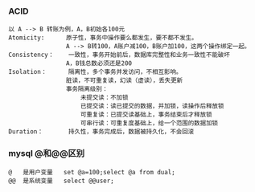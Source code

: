 ### ACID
	以 A --> B 转账为例，A，B初始各100元
	Atomicity:		原子性，事务中操作要么都发生，要不都不发生。
					A --> B转100，A账户减100，B账户加100，这两个操作绑定一起。
	Consistency：	一致性，事务开始前后，数据库完整性和业务一致性不能破坏
					A，B钱总数必须还是200
	Isolation：		隔离性，多个事务并发访问，不相互影响。
					脏读，不可重复读，幻读（虚读），丢失更新
					事务隔离级别：
						未提交读：不加锁
						已提交读：读已提交的数据，并加锁，读操作后释放锁
						可重复读：已提交读基础上，事务结束后才释放锁
						可串行读：可重复度基础上，给一个范围的数据加锁
	Duration：		持久性，事务完成后，数据被持久化，不会回滚
	
### mysql @和@@区别
	@	是用户变量   set @a=100;select @a from dual;
	@@	是系统变量   select @@user;